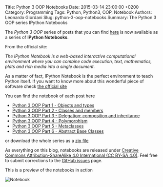 Title: Python 3 OOP Notebooks
Date: 2015-03-14 23:00:00 +0200
Category: Programming
Tags: Python, Python3, OOP, Notebook
Authors: Leonardo Giordani
Slug: python-3-oop-notebooks
Summary: The Python 3 OOP series IPython Notebooks

The _Python 3 OOP_ series of posts that you can find [here](/blog/2014/08/20/python-3-oop-part-1-objects-and-types/) is now available as a series of **IPython Notebooks**.

From the official site:

_The IPython Notebook is a web-based interactive computational environment where you can combine code execution, text, mathematics, plots and rich media into a single document._

As a matter of fact, IPython Notebook is the perfect environment to teach Python itself. If you want to know more about this wonderful piece of software check [the official site](http://ipython.org/notebook.html)

You can find the notebook of each post here

* [Python 3 OOP Part 1 - Objects and types](/notebooks/Python_3_OOP_Part_1__Objects_and_types.ipynb)
* [Python 3 OOP Part 2 - Classes and members](/notebooks/Python_3_OOP_Part_2__Classes_and_members.ipynb)
* [Python 3 OOP Part 3 - Delegation: composition and inheritance](/notebooks/Python_3_OOP_Part_3__Delegation__composition_and_inheritance.ipynb)
* [Python 3 OOP Part 4 - Polymorphism](/notebooks/Python_3_OOP_Part_4__Polymorphism.ipynb)
* [Python 3 OOP Part 5 - Metaclasses](/notebooks/Python_3_OOP_Part_5__Metaclasses.ipynb)
* [Python 3 OOP Part 6 - Abstract Base Classes](/notebooks/Python_3_OOP_Part_6__Abstract_Base_Classes.ipynb)

or download the whole series as a [zip file](/notebooks/Python_3_OOP_Notebooks.zip)

As everything on this blog, notebooks are released under [Creative Commons Attribution-ShareAlike 4.0 International (CC BY-SA 4.0)](http://creativecommons.org/licenses/by-sa/4.0/). Feel free to submit corrections to the [GitHub issues](https://github.com/lgiordani/lgiordani.github.com/issues) page.

This is a preview of the notebooks in action

![Notebook](/images/python_3_oop_notebooks/notebook.jpg)